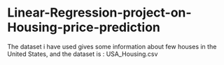 # Linear-Regression-project-on-Housing-price-prediction
The dataset i have used gives some information about few houses in the United States, and the dataset is : USA_Housing.csv
